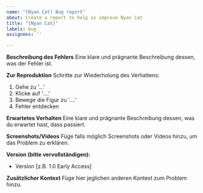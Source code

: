```yaml
---
name: "[Nyan Cat] Bug report"
about: Create a report to help us improve Nyan Cat
title: "[Nyan Cat]"
labels: bug
assignees: ''

---
```


**Beschreibung des Fehlers**
Eine klare und prägnante Beschreibung dessen, was der Fehler ist.

**Zur Reproduktion**
Schritte zur Wiederholung des Verhaltens:
1. Gehe zu '...'
2. Klicke auf '....'
3. Bewege die Figur zu '....'
4. Fehler entdecken

**Erwartetes Verhalten**
Eine klare und prägnante Beschreibung dessen, was du erwartet hast, dass passiert.

**Screenshots/Videos**
Füge falls möglich Screenshots oder Videos hinzu, um das Problem zu erklären.

**Version (bitte vervollständigen):**
- Version [z.B. 1.0 Early Access]

**Zusätzlicher Kontext**
Füge hier jeglichen anderen Kontext zum Problem hinzu.
